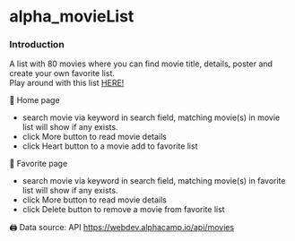 # alpha_movieList

### Introduction
A list with 80 movies where you can find movie title, details, poster and create your own favorite list.   
Play around with this list [  HERE! ](https://peiyi-c.github.io/movieList_Alpha/)

🎥 Home page
* search movie via keyword in search field, matching movie(s) in movie list will show if any exists.  
* click More button to read movie details 
* click Heart button to a movie add to favorite list

🤎 Favorite page
* search movie via keyword in search field, matching movie(s) in favorite list will show if any exists.  
* click More button to read movie details 
* click Delete button to remove a movie from favorite list

🖨️ Data source: API https://webdev.alphacamp.io/api/movies
